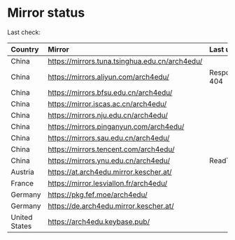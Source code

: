 <script src="./time.js"></script>
# Mirror status
Last check: <script type="text/javascript">localize(1666726945.626395);</script>

|Country|Mirror|Last update|
|:------|:-----|:----------|
|China|https://mirrors.tuna.tsinghua.edu.cn/arch4edu/|<script type="text/javascript">localize(1666682106);</script>|
|China|https://mirrors.aliyun.com/arch4edu/|Response 404|
|China|https://mirrors.bfsu.edu.cn/arch4edu/|<script type="text/javascript">localize(1666682106);</script>|
|China|https://mirror.iscas.ac.cn/arch4edu/|<script type="text/javascript">localize(1666682106);</script>|
|China|https://mirrors.nju.edu.cn/arch4edu/|<script type="text/javascript">localize(1666682106);</script>|
|China|https://mirrors.pinganyun.com/arch4edu/|<script type="text/javascript">localize(1666682106);</script>|
|China|https://mirrors.sau.edu.cn/arch4edu/|<script type="text/javascript">localize(1650446957);</script>|
|China|https://mirrors.tencent.com/arch4edu/|<script type="text/javascript">localize(1666682106);</script>|
|China|https://mirrors.ynu.edu.cn/arch4edu/|ReadTimeout|
|Austria|https://at.arch4edu.mirror.kescher.at/|<script type="text/javascript">localize(1666682106);</script>|
|France|https://mirror.lesviallon.fr/arch4edu/|<script type="text/javascript">localize(1666682106);</script>|
|Germany|https://pkg.fef.moe/arch4edu/|<script type="text/javascript">localize(1666682106);</script>|
|Germany|https://de.arch4edu.mirror.kescher.at/|<script type="text/javascript">localize(1666682106);</script>|
|United States|https://arch4edu.keybase.pub/|<script type="text/javascript">localize(1666682106);</script>|

<script src="./tablefilter/tablefilter.js"></script>
<script src="./table.js"></script>